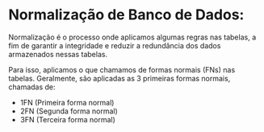# Normalização de Banco de Dados:

Normalização é o processo onde aplicamos algumas regras nas tabelas, a fim de garantir a integridade e reduzir a redundância dos dados armazenados nessas tabelas.

Para isso, aplicamos o que chamamos de formas normais (FNs) nas tabelas. Geralmente, são aplicadas as 3 primeiras formas normais, chamadas de:
* 1FN (Primeira forma normal)
* 2FN (Segunda forma normal)
* 3FN (Terceira forma normal)

